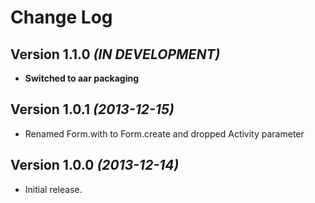 Change Log
==========

Version 1.1.0 *(IN DEVELOPMENT)*
--------------------------------

* **Switched to aar packaging**

Version 1.0.1 *(2013-12-15)*
----------------------------

* Renamed Form.with to Form.create and dropped Activity parameter

Version 1.0.0 *(2013-12-14)*
----------------------------

* Initial release.
